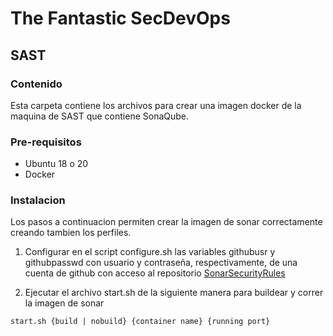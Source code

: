 # The Fantastic SecDevOps
## SAST

### Contenido
Esta carpeta contiene los archivos para crear una imagen docker de la maquina de SAST que contiene SonaQube.

### Pre-requisitos
- Ubuntu 18 o 20
- Docker

### Instalacion
Los pasos a continuacion permiten crear la imagen de sonar correctamente creando tambien los perfiles.

1) Configurar en el script configure.sh las variables githubusr y githubpasswd con usuario y contraseña, respectivamente, de una cuenta de github con acceso al repositorio [SonarSecurityRules](https://github.com/badBounty/SonarSecurityRules)

2) Ejecutar el archivo start.sh de la siguiente manera para buildear y correr la imagen de sonar

```
start.sh {build | nobuild} {container name} {running port}
```

